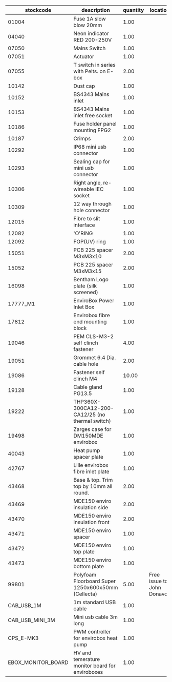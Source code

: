 |stockcode|description|quantity|location|
|---------|-----------|--------|--------|
|01004|Fuse 1A slow blow 20mm|1.00||
|04040|Neon indicator RED 200-250V|1.00||
|07050|Mains Switch|1.00||
|07051|Actuator|1.00||
|07055|T switch in series with Pelts. on E-box|2.00||
|10142|Dust cap|1.00||
|10152|BS4343 Mains inlet|1.00||
|10153|BS4343 Mains inlet free socket|1.00||
|10186|Fuse holder panel mounting FPG2|1.00||
|10187|Crimps|2.00||
|10292|IP68 mini usb connector|1.00||
|10293|Sealing cap for mini usb connector|1.00||
|10306|Right angle, re-wireable IEC socket|1.00||
|10309|12 way through hole connector|1.00||
|12015|Fibre to slit interface|1.00||
|12082|'O'RING|1.00||
|12092|FOP(UV) ring|1.00||
|15051|PCB 225 spacer M3xM3x10|2.00||
|15052|PCB 225 spacer M3xM3x15|2.00||
|16098|Bentham Logo plate (silk screened)|1.00||
|17777_M1|EnviroBox Power Inlet Box|1.00||
|17812|Envirobox fibre end mounting block|1.00||
|19046|PEM CLS-M3-2 self clinch fastener|4.00||
|19051|Grommet 6.4 Dia. cable hole|2.00||
|19086|Fastener self clinch M4|10.00||
|19128|Cable gland PG13.5|1.00||
|19222|THP360X-300CA12-200-CA12/25 (no thermal switch)|1.00||
|19498|Zarges case for DM150MDE envirobox|1.00||
|40043|Heat pump spacer plate|1.00||
|42767|Lille envirobox fibre inlet plate|1.00||
|43468|Base & top. Trim top by 10mm all round.|2.00||
|43469|MDE150 enviro insulation side|2.00||
|43470|MDE150 enviro insulation front|2.00||
|43471|MDE150 enviro spacer|1.00||
|43472|MDE150 enviro top plate|1.00||
|43473|MDE150 enviro bottom plate|1.00||
|99801|Polyfoam Floorboard Super 1250x600x50mm (Cellecta)|5.00|Free issue to John Donavon|
|CAB_USB_1M|1m standard USB cable|1.00||
|CAB_USB_MINI_3M|Mini usb cable 3m long|1.00||
|CPS_E-MK3|PWM controller for envirobox heat pump|1.00||
|EBOX_MONITOR_BOARD|HV and temerature monitor board for enviroboxes|1.00||
